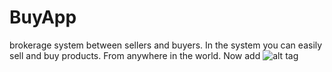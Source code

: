 # BuyApp
brokerage system between sellers and buyers. 
In the system you can easily sell and buy products. 
From anywhere in the world.
Now add ![alt tag](https://pasteboard.co/IHRYgDz.png)
